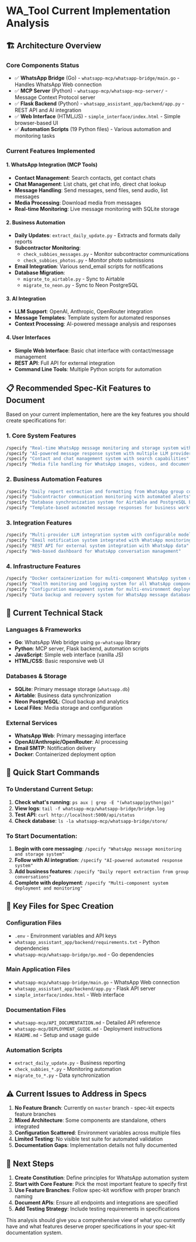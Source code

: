 # WA_Tool Current Implementation Analysis

## 🏗️ Architecture Overview

### Core Components Status
- ✅ **WhatsApp Bridge** (Go) - `whatsapp-mcp/whatsapp-bridge/main.go` - Handles WhatsApp Web connection
- ✅ **MCP Server** (Python) - `whatsapp-mcp/whatsapp-mcp-server/` - Message Context Protocol server
- ✅ **Flask Backend** (Python) - `whatsapp_assistant_app/backend/app.py` - REST API and AI integration
- ✅ **Web Interface** (HTML/JS) - `simple_interface/index.html` - Simple browser-based UI
- ✅ **Automation Scripts** (19 Python files) - Various automation and monitoring tasks

### Current Features Implemented

#### 1. WhatsApp Integration (MCP Tools)
- **Contact Management**: Search contacts, get contact chats
- **Chat Management**: List chats, get chat info, direct chat lookup
- **Message Handling**: Send messages, send files, send audio, list messages
- **Media Processing**: Download media from messages
- **Real-time Monitoring**: Live message monitoring with SQLite storage

#### 2. Business Automation
- **Daily Updates**: `extract_daily_update.py` - Extracts and formats daily reports
- **Subcontractor Monitoring**: 
  - `check_subbies_messages.py` - Monitor subcontractor communications
  - `check_subbies_photos.py` - Monitor photo submissions
- **Email Integration**: Various send_email scripts for notifications
- **Database Migration**: 
  - `migrate_to_airtable.py` - Sync to Airtable
  - `migrate_to_neon.py` - Sync to Neon PostgreSQL

#### 3. AI Integration
- **LLM Support**: OpenAI, Anthropic, OpenRouter integration
- **Message Templates**: Template system for automated responses
- **Context Processing**: AI-powered message analysis and responses

#### 4. User Interfaces
- **Simple Web Interface**: Basic chat interface with contact/message management
- **REST API**: Full API for external integration
- **Command Line Tools**: Multiple Python scripts for automation

## 📋 Recommended Spec-Kit Features to Document

Based on your current implementation, here are the key features you should create specifications for:

### 1. **Core System Features**
```bash
/specify "Real-time WhatsApp message monitoring and storage system with SQLite database"
/specify "AI-powered message response system with multiple LLM provider support"
/specify "Contact and chat management system with search capabilities"
/specify "Media file handling for WhatsApp images, videos, and documents"
```

### 2. **Business Automation Features**
```bash
/specify "Daily report extraction and formatting from WhatsApp group conversations"
/specify "Subcontractor communication monitoring with automated alerts"
/specify "Database synchronization system for Airtable and PostgreSQL backends"
/specify "Template-based automated message responses for business workflows"
```

### 3. **Integration Features**
```bash
/specify "Multi-provider LLM integration system with configurable models"
/specify "Email notification system integrated with WhatsApp monitoring"
/specify "REST API for external system integration with WhatsApp data"
/specify "Web-based dashboard for WhatsApp conversation management"
```

### 4. **Infrastructure Features**
```bash
/specify "Docker containerization for multi-component WhatsApp system deployment"
/specify "Health monitoring and logging system for all WhatsApp components"
/specify "Configuration management system for multi-environment deployment"
/specify "Data backup and recovery system for WhatsApp message databases"
```

## 🔧 Current Technical Stack

### Languages & Frameworks
- **Go**: WhatsApp Web bridge using `go-whatsapp` library
- **Python**: MCP server, Flask backend, automation scripts
- **JavaScript**: Simple web interface (vanilla JS)
- **HTML/CSS**: Basic responsive web UI

### Databases & Storage
- **SQLite**: Primary message storage (`whatsapp.db`)
- **Airtable**: Business data synchronization
- **Neon PostgreSQL**: Cloud backup and analytics
- **Local Files**: Media storage and configuration

### External Services
- **WhatsApp Web**: Primary messaging interface
- **OpenAI/Anthropic/OpenRouter**: AI processing
- **Email SMTP**: Notification delivery
- **Docker**: Containerized deployment option

## 🚀 Quick Start Commands

### To Understand Current Setup:
1. **Check what's running**: `ps aux | grep -E "(whatsapp|python|go)"`
2. **View logs**: `tail -f whatsapp-mcp/whatsapp-bridge/bridge.log`
3. **Test API**: `curl http://localhost:5000/api/status`
4. **Check database**: `ls -la whatsapp-mcp/whatsapp-bridge/store/`

### To Start Documentation:
1. **Begin with core messaging**: `/specify "WhatsApp message monitoring and storage system"`
2. **Follow with AI integration**: `/specify "AI-powered automated response system"`
3. **Add business features**: `/specify "Daily report extraction from group conversations"`
4. **Complete with deployment**: `/specify "Multi-component system deployment and monitoring"`

## 📂 Key Files for Spec Creation

### Configuration Files
- `.env` - Environment variables and API keys
- `whatsapp_assistant_app/backend/requirements.txt` - Python dependencies
- `whatsapp-mcp/whatsapp-bridge/go.mod` - Go dependencies

### Main Application Files
- `whatsapp-mcp/whatsapp-bridge/main.go` - WhatsApp Web connection
- `whatsapp_assistant_app/backend/app.py` - Flask API server
- `simple_interface/index.html` - Web interface

### Documentation Files
- `whatsapp-mcp/API_DOCUMENTATION.md` - Detailed API reference
- `whatsapp-mcp/DEPLOYMENT_GUIDE.md` - Deployment instructions
- `README.md` - Setup and usage guide

### Automation Scripts
- `extract_daily_update.py` - Business reporting
- `check_subbies_*.py` - Monitoring automation
- `migrate_to_*.py` - Data synchronization

## ⚠️ Current Issues to Address in Specs

1. **No Feature Branch**: Currently on `master` branch - spec-kit expects feature branches
2. **Mixed Architecture**: Some components are standalone, others integrated
3. **Configuration Scattered**: Environment variables across multiple files
4. **Limited Testing**: No visible test suite for automated validation
5. **Documentation Gaps**: Implementation details not fully documented

## 🎯 Next Steps

1. **Create Constitution**: Define principles for WhatsApp automation system
2. **Start with Core Feature**: Pick the most important feature to specify first
3. **Use Feature Branches**: Follow spec-kit workflow with proper branch naming
4. **Document APIs**: Ensure all endpoints and integrations are specified
5. **Add Testing Strategy**: Include testing requirements in specifications

This analysis should give you a comprehensive view of what you currently have and what features deserve proper specifications in your spec-kit documentation system.